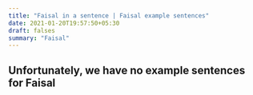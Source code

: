```yaml
---
title: "Faisal in a sentence | Faisal example sentences"
date: 2021-01-20T19:57:50+05:30
draft: falses
summary: "Faisal"
---
```

## Unfortunately, we have no example sentences for Faisal                 
